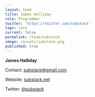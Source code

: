 ```yaml
---
layout: team
title: James Halliday
role: Programmer
twitter: 'https://twitter.com/substack'
tags: core
current: false
permalink: /team/substack
image: /assets/substack.png
published: true
---
```


**James Halliday**

Contact: [substack@gmail.com](mailto:substack@gmail.com)

Website: [substack.net](http://substack.net/)

Twitter: [@substack](https://twitter.com/substack)
